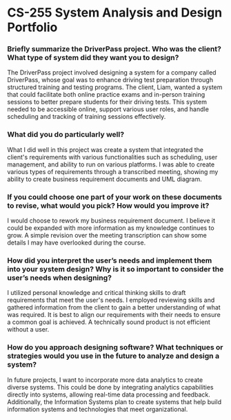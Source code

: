 # CS-255 System Analysis and Design Portfolio

### Briefly summarize the DriverPass project. Who was the client? What type of system did they want you to design?
The DriverPass project involved designing a system for a company called DriverPass, whose goal was to enhance driving test preparation through structured training and testing programs. The client, Liam, wanted a system that could facilitate both online practice exams and in-person training sessions to better prepare students for their driving tests. This system needed to be accessible online, support various user roles, and handle scheduling and tracking of training sessions effectively. 

### What did you do particularly well?
What I did well in this project was create a system that integrated the client's requirements with various functionalities such as scheduling, user management, and ability to run on various platforms. I was able to create various types of requirements through a transcribed meeting, showing my ability to create business requirement documents and UML diagram.

### If you could choose one part of your work on these documents to revise, what would you pick? How would you improve it?
I would choose to rework my business requirement document. I believe it could be expanded with more information as my knowledge continues to grow. A simple revision over the meeting transcription can show some details I may have overlooked during the course.

### How did you interpret the user’s needs and implement them into your system design? Why is it so important to consider the user’s needs when designing?
I utilized personal knowledge and critical thinking skills to draft requirements that meet the user's needs. I employed reviewing skills and gathered information from the client to gain a better understanding of what was required. It is best to align our requirements with their needs to ensure a common goal is achieved. A technically sound product is not efficient without a user. 

### How do you approach designing software? What techniques or strategies would you use in the future to analyze and design a system?
In future projects, I want to incorporate more data analytics to create diverse systems. This could be done by integrating analytics capabilities directly into systems, allowing real-time data processing and feedback. Additionally, the Information Systems plan to create systems that help build information systems and technologies that meet organizational.
